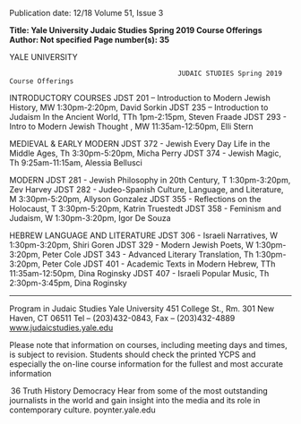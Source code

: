 Publication date: 12/18
Volume 51, Issue 3

**Title: Yale University Judaic Studies Spring 2019 Course Offerings**
**Author: Not specified**
**Page number(s): 35**

YALE UNIVERSITY 
 
 
 
 
 
 
                                                        
                                              JUDAIC STUDIES Spring 2019 Course Offerings 
 
INTRODUCTORY COURSES 
JDST 201 – Introduction to Modern Jewish History, MW 1:30pm-2:20pm, David Sorkin 
JDST 235 – Introduction to Judaism In the Ancient World, TTh 1pm-2:15pm, Steven Fraade 
JDST 293 - Intro to Modern Jewish Thought , MW 11:35am-12:50pm, Elli Stern 
 
MEDIEVAL & EARLY MODERN 
JDST 372 - Jewish Every Day Life in the Middle Ages, Th 3:30pm-5:20pm, Micha Perry 
JDST 374 - Jewish Magic, Th 9:25am-11:15am, Alessia Bellusci 
 
MODERN 
JDST 281 - Jewish Philosophy in 20th Century, T 1:30pm-3:20pm, Zev Harvey 
JDST 282 - Judeo-Spanish Culture, Language, and Literature, M 3:30pm-5:20pm, Allyson Gonzalez 
JDST 355 - Reflections on the Holocaust, T 3:30pm-5:20pm, Katrin Truestedt 
JDST 358 - Feminism and Judaism, W 1:30pm-3:20pm, Igor De Souza 
 
HEBREW LANGUAGE AND LITERATURE 
JDST 306 - Israeli Narratives, W 1:30pm-3:20pm, Shiri Goren 
JDST 329 - Modern Jewish Poets, W 1:30pm-3:20pm, Peter Cole 
JDST 343 - Advanced Literary Translation, Th 1:30pm-3:20pm, Peter Cole 
JDST 401 - Academic Texts in Modern Hebrew, TTh 11:35am-12:50pm, Dina Roginsky 
JDST 407 - Israeli Popular Music, Th 2:30pm-3:45pm, Dina Roginsky 
 
_____________________________________________________________ 
 
 
Program in Judaic Studies 
Yale University 
451 College St., Rm. 301 
New Haven, CT 06511 
Tel – (203)432-0843,  Fax – (203)432-4889 
www.judaicstudies.yale.edu 
 
Please note that information on courses, including meeting days and times, is subject to revision. Students should 
check the printed YCPS and especially the on-line course information for the fullest and most accurate information 


 36
Truth
History
Democracy
Hear from some of the most outstanding 
journalists in the world and gain insight into 
the media and its role in contemporary culture.
poynter.yale.edu